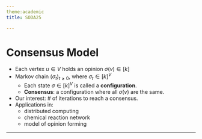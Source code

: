 ```yaml
---
theme:academic
title: SODA25

---
```

# Consensus Model
- Each vertex $u \in V$ holds an opinion $\sigma(v) \in [k]$
- Markov chain $(\sigma_t)_{t\ge 0}$, where $\sigma_t \in [k]^V$
  - Each state $\sigma \in [k]^V$ is called a **configuration**.
  - **Consensus**: a configuration where all $\sigma(v)$ are the same.
- Our interest: # of iterations to reach a consensus.
- Applications in:
  - distributed computing
  - chemical reaction network
  - model of opinion forming
---
